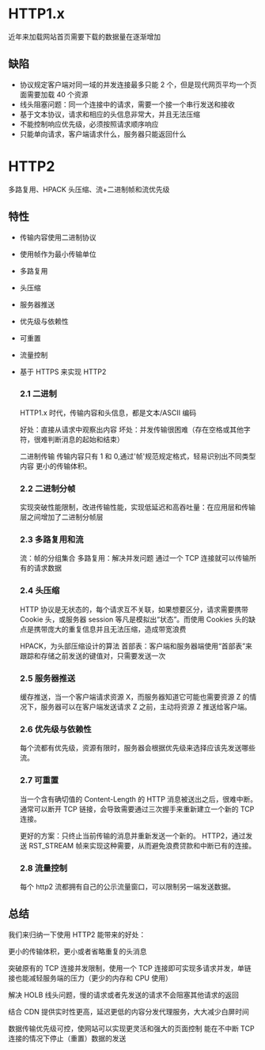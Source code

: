 # HTTP1.x

近年来加载网站首页需要下载的数据量在逐渐增加

## 缺陷

- 协议规定客户端对同一域的并发连接最多只能 2 个，但是现代网页平均一个页面需要加载 40 个资源
- 线头阻塞问题：同一个连接中的请求，需要一个接一个串行发送和接收
- 基于文本协议，请求和相应的头信息非常大，并且无法压缩
- 不能控制响应优先级，必须按照请求顺序响应
- 只能单向请求，客户端请求什么，服务器只能返回什么

# HTTP2

多路复用、HPACK 头压缩、流+二进制帧和流优先级

## 特性

- 传输内容使用二进制协议
- 使用帧作为最小传输单位
- 多路复用
- 头压缩
- 服务器推送
- 优先级与依赖性
- 可重置
- 流量控制
- 基于 HTTPS 来实现 HTTP2

  ### 2.1 二进制

  HTTP1.x 时代，传输内容和头信息，都是文本/ASCII 编码

  好处：直接从请求中观察出内容
  坏处：并发传输很困难（存在空格或其他字符，很难判断消息的起始和结束）

  二进制传输
  传输内容只有 1 和 0,通过'帧'规范规定格式，轻易识别出不同类型内容
  更小的传输体积。

  ### 2.2 二进制分帧

  实现突破性能限制，改进传输性能，实现低延迟和高吞吐量：在应用层和传输层之间增加了二进制分帧层

  ### 2.3 多路复用和流

  流：帧的分组集合
  多路复用：解决并发问题 通过一个 TCP 连接就可以传输所有的请求数据

  ### 2.4 头压缩

  HTTP 协议是无状态的，每个请求互不关联，如果想要区分，请求需要携带 Cookie 头，或服务器 session 等凡是模拟出“状态”。而使用 Cookies 头的缺点是携带庞大的重复信息并且无法压缩，造成带宽浪费

  HPACK，为头部压缩设计的算法
  首部表：客户端和服务器端使用“首部表”来跟踪和存储之前发送的键值对，只需要发送一次

  ### 2.5 服务器推送

  缓存推送，当一个客户端请求资源 X，而服务器知道它可能也需要资源 Z 的情况下，服务器可以在客户端发送请求 Z 之前，主动将资源 Z 推送给客户端。

  ### 2.6 优先级与依赖性

  每个流都有优先级，资源有限时，服务器会根据优先级来选择应该先发送哪些流。

  ### 2.7 可重置

  当一个含有确切值的 Content-Length 的 HTTP 消息被送出之后，很难中断。通常可以断开 TCP 链接，会导致需要通过三次握手来重新建立一个新的 TCP 连接。

  更好的方案：只终止当前传输的消息并重新发送一个新的。
  HTTP2，通过发送 RST_STREAM 帧来实现这种需要，从而避免浪费贷款和中断已有的连接。

  ### 2.8 流量控制

  每个 http2 流都拥有自己的公示流量窗口，可以限制另一端发送数据。

## 总结

我们来归纳一下使用 HTTP2 能带来的好处：

更小的传输体积，更小或者省略重复的头消息

突破原有的 TCP 连接并发限制，使用一个 TCP 连接即可实现多请求并发，单链接也能减轻服务端的压力（更少的内存和 CPU 使用）

解决 HOLB 线头问题，慢的请求或者先发送的请求不会阻塞其他请求的返回

结合 CDN 提供实时性更高，延迟更低的内容分发代理服务，大大减少白屏时间

数据传输优先级可控，使网站可以实现更灵活和强大的页面控制
能在不中断 TCP 连接的情况下停止（重置）数据的发送
